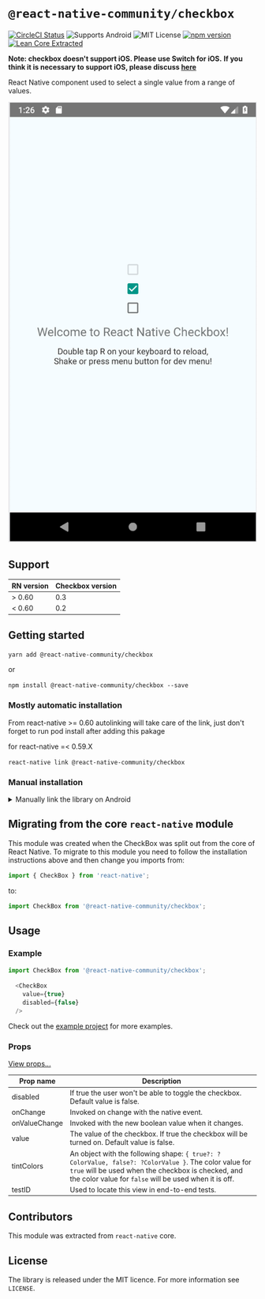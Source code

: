 # `@react-native-community/checkbox`
[![CircleCI Status](https://img.shields.io/circleci/project/github/react-native-community/react-native-checkbox/master.svg)](https://circleci.com/gh/react-native-community/workflows/react-native-checkbox/tree/master) ![Supports Android](https://img.shields.io/badge/platforms-android-lightgrey.svg) ![MIT License](https://img.shields.io/npm/l/@react-native-community/checkbox.svg) [![npm version](https://img.shields.io/npm/v/@react-native-community/checkbox.svg?style=flat)](https://www.npmjs.com/package/@react-native-community/checkbox) [![Lean Core Extracted](https://img.shields.io/badge/Lean%20Core-Extracted-brightgreen.svg)](https://github.com/facebook/react-native/issues/23313)

**Note: checkbox doesn't support iOS. Please use Switch for iOS.**
**If you think it is necessary to support iOS, please discuss [here](https://github.com/react-native-community/react-native-checkbox/issues/35)**

React Native component used to select a single value from a range of values.

![Alt text](screenShots/demo.png)


## Support

| RN version     | Checkbox version   |
| --------     | ---------   |
| > 0.60     | 0.3   |
| < 0.60     | 0.2   |

## Getting started

`yarn add @react-native-community/checkbox`

or

`npm install @react-native-community/checkbox --save`

### Mostly automatic installation

From react-native >= 0.60 autolinking will take care of the link, just don't forget to run pod install after adding this pakage

for react-native =< 0.59.X

`react-native link @react-native-community/checkbox`

### Manual installation

<details>
<summary>Manually link the library on Android</summary>
   
#### `android/settings.gradle`
```groovy
include ':react-native-community-checkbox'
project(':react-native-community-checkbox').projectDir = new File(rootProject.projectDir, '../node_modules/@react-native-community/checkbox/android')
```

#### `android/app/build.gradle`
```groovy
dependencies {
   ...
   implementation project(':react-native-community-checkbox')
}
```

#### `android/app/src/main/.../MainApplication.java`
On top, where imports are:

```java
import com.reactnativecommunity.checkbox.ReactCheckBoxPackage;
```

Add the `checkbox` class to your list of exported packages.

```java
@Override
protected List<ReactPackage> getPackages() {
    return Arrays.asList(
            new MainReactPackage(),
            new ReactCheckBoxPackage()
    );
}
```
</details>

## Migrating from the core `react-native` module
This module was created when the CheckBox was split out from the core of React Native. To migrate to this module you need to follow the installation instructions above and then change you imports from:

```javascript
import { CheckBox } from 'react-native';
```

to:

```javascript
import CheckBox from '@react-native-community/checkbox';
```

## Usage

### Example

```javascript
import CheckBox from '@react-native-community/checkbox';
```

```javascript
  <CheckBox
    value={true}
    disabled={false}
  />
```

Check out the [example project](example) for more examples.

### Props


[View props...](https://reactnative.dev/docs/view#props)

| Prop name     | Description                                                                                                                                                                                                           |
| ------------- | --------------------------------------------------------------------------------------------------------------------------------------------------------------------------------------------------------------------- |
| disabled      | If true the user won't be able to toggle the checkbox. Default value is false.                                                                                                                                        |
| onChange      | Invoked on change with the native event.                                                                                                                                                                              |
| onValueChange | Invoked with the new boolean value when it changes.                                                                                                                                                                   |
| value         | The value of the checkbox. If true the checkbox will be turned on. Default value is false.                                                                                                                            |
| tintColors    | An object with the following shape: `{ true?: ?ColorValue, false?: ?ColorValue }`. The color value for `true` will be used when the checkbox is checked, and the color value for `false` will be used when it is off. |
| testID        | Used to locate this view in end-to-end tests.                                                                                                                                                                         |


## Contributors

This module was extracted from `react-native` core.

## License
The library is released under the MIT licence. For more information see `LICENSE`.
